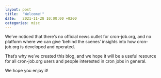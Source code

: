 ```yaml
---
layout: post
title:  "Welcome!"
date:   2021-11-28 10:00:00 +0200
categories: misc
---
```

We’ve noticed that there’s no official news outlet for cron-job.org, and no platform where we can give ‘behind the scenes’ insights into how cron-job.org is developed and operated.

That’s why we’ve created this blog, and we hope it will be a useful resource for all cron-job.org users and people interested in cron jobs in general.

We hope you enjoy it!
